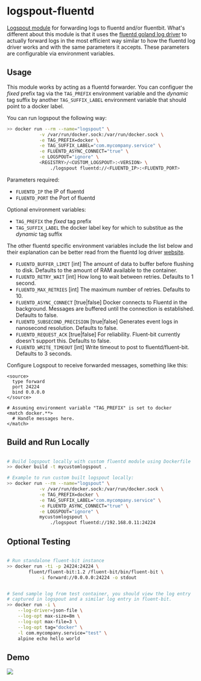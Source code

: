 # logspout-fluentd

[Logspout module](https://github.com/gliderlabs/logspout/tree/master/custom) for forwarding logs to fluentd and/or fluentbit. What's different about this module is that it uses the [fluentd goland log driver](github.com/fluent/fluent-logger-golang/fluent) to actually forward logs in the most efficient way similar to how the fluentd log driver works and with the  same parameters it accepts. These parameters are configurable via environment variables.

## Usage

This module works by acting as a fluentd forwarder. You can configuer the *fixed* prefix tag via the `TAG_PREFIX` environment variable and the *dynamic* tag suffix by another `TAG_SUFFIX_LABEL` environment variable that should point to a docker label.

You can run logspout the following way:

```bash
>> docker run --rm --name="logspout" \
			-v /var/run/docker.sock:/var/run/docker.sock \
			-e TAG_PREFIX=docker \
			-e TAG_SUFFIX_LABEL="com.mycompany.service" \
			-e FLUENTD_ASYNC_CONNECT="true" \
			-e LOGSPOUT="ignore" \
			<REGISTRY>/<CUSTOM_LOGSPOUT>:<VERSION> \
				./logspout fluentd://<FLUENTD_IP>:<FLUENTD_PORT>
```

Parameters required:

- `FLUENTD_IP` the IP of fluentd
- `FLUENTD_PORT` the Port of fluentd

Optional environment variables:

- `TAG_PREFIX` the *fixed* tag prefix
- `TAG_SUFFIX_LABEL` the docker label key for which to substitue as the *dynamic* tag suffix

The other fluentd specific environment variables include the list below and
their explanation can be better read from the fluentd log driver [website](https://docs.docker.com/config/containers/logging/fluentd/).

- `FLUENTD_BUFFER_LIMIT` [int] The amount of data to buffer before flushing to disk. Defaults to the amount of RAM available to the container.
- `FLUENTD_RETRY_WAIT` [int] How long to wait between retries. Defaults to 1 second.
- `FLUENTD_MAX_RETRIES` [int] The maximum number of retries. Defaults to 10.
- `FLUENTD_ASYNC_CONNECT` [true|false] Docker connects to Fluentd in the background. Messages are buffered until the connection is established. Defaults to false.
- `FLUENTD_SUBSECOND_PRECISION` [true|false] Generates event logs in nanosecond resolution. Defaults to false.
- `FLUENTD_REQUEST_ACK` [true|false] For reliability. Fluent-bit currently doesn't support this. Defaults to false.
- `FLUENTD_WRITE_TIMEOUT` [int] Write timeout to post to fluentd/fluent-bit. Defaults to 3 seconds.


Configure Logspout to receive forwarded messages, something like this:

```
<source>
  type forward
  port 24224
  bind 0.0.0.0
</source>

# Assuming environment variable "TAG_PREFIX" is set to docker
<match docker.**>
  # Handle messages here.
</match>
```

## Build and Run Locally

```bash

# Build logspout locally with custom fluentd module using Dockerfile
>> docker build -t mycustomlogspout .

# Example to run custom built logspout locally:
>> docker run --rm --name="logspout" \
			-v /var/run/docker.sock:/var/run/docker.sock \
			-e TAG_PREFIX=docker \
			-e TAG_SUFFIX_LABEL="com.mycompany.service" \
			-e FLUENTD_ASYNC_CONNECT="true" \
			-e LOGSPOUT="ignore" \
			mycustomlogspout \
				./logspout fluentd://192.168.0.11:24224

```


## Optional Testing

```bash

# Run standalone fluent-bit instance
>> docker run -ti -p 24224:24224 \
        fluent/fluent-bit:1.2 /fluent-bit/bin/fluent-bit \
            -i forward://0.0.0.0:24224 -o stdout


# Send sample log from test container, you should view the log entry
# captured in logspout and a similar log entry in fluent-bit.
>> docker run -i \
    --log-driver=json-file \
    --log-opt max-size=8m \
    --log-opt max-file=3 \
    --log-opt tag="docker" \
    -l com.mycompany.service="test" \
    alpine echo hello world

```

## Demo

![](demo.gif)
